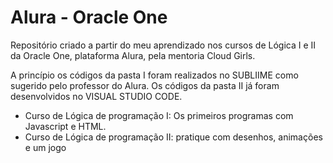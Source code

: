 # Alura - Oracle One

Repositório criado a partir do meu aprendizado nos cursos de Lógica I e II da Oracle One, plataforma Alura, pela mentoria Cloud Girls.

A princípio os códigos da pasta I foram realizados no SUBLIIME como sugerido pelo professor do Alura. 
Os códigos da pasta II já foram desenvolvidos no VISUAL STUDIO CODE.

- Curso de Lógica de programação I: Os primeiros programas com Javascript e HTML.
- Curso de Lógica de programação II: pratique com desenhos, animações e um jogo
 
